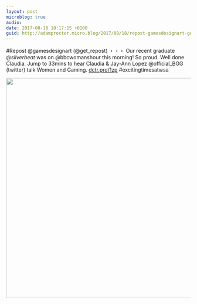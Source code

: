 ```yaml
---
layout: post
microblog: true
audio: 
date: 2017-08-18 18:17:15 +0100
guid: http://adamprocter.micro.blog/2017/08/18/repost-gamesdesignart-getrepostour.html
---
```

#Repost @gamesdesignart (@get_repost)
・・・
Our recent graduate @_silverbeat_ was on @bbcwomanshour this morning! So proud. Well done Claudia. Jump to 33mins to hear Claudia & Jay-Ann Lopez @official_BGG (twitter) talk Women and Gaming. [dctr.pro/1zp](http://dctr.pro/1zp) #excitingtimesatwsa

<img src="http://discursive.adamprocter.co.uk/uploads/2017/0f1906a5ca.jpg" width="600" height="600" />

